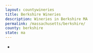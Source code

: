 ```yaml
---
layout: countywineries
title: Berkshire Wineries
description: Wineries in Berkshire MA
permalink: /massachusetts/berkshire/
county: berkshire
state: ma
---
```

-
